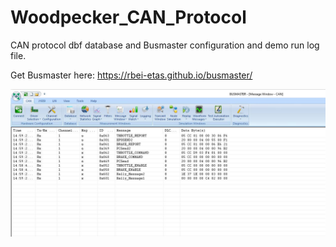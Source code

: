 # Woodpecker_CAN_Protocol

CAN protocol dbf database and Busmaster configuration and demo run log file.

Get Busmaster here: https://rbei-etas.github.io/busmaster/ 

![Screenshot](/images/screen.JPG)